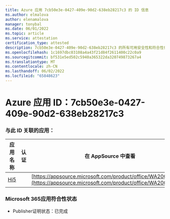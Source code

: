 ```yaml
---
title: Azure 应用 7cb50e3e-0427-409e-90d2-638eb28217c3 的 ID 信息
ms.author: elmalova
author: elenamalova
manager: tonybal
ms.date: 06/01/2022
ms.topic: article
ms.service: attestation
certification_type: attested
description: 7cb50e3e-0427-409e-90d2-638eb28217c3 的所有可用安全性和符合性信息。
ms.openlocfilehash: 1c1697dbc03108a4a43f21d84f2611400c22c0a9
ms.sourcegitcommit: bf531e5ed502c5940a365322da320749873267a4
ms.translationtype: MT
ms.contentlocale: zh-CN
ms.lasthandoff: 06/02/2022
ms.locfileid: "65848623"
---
```

# <a name="azure-app-id-7cb50e3e-0427-409e-90d2-638eb28217c3"></a>Azure 应用 ID：7cb50e3e-0427-409e-90d2-638eb28217c3


### <a name="apps-associated-with-this-id"></a>与此 ID 关联的应用：
| **应用名称** | **认证** | **在 AppSource 中查看** |
|--------------|---------------|-----------------------|
| [Hi5](../forward/WA200001610.md) |  | [https://appsource.microsoft.com/product/office/WA200001610](https://appsource.microsoft.com/product/office/WA200001610) |

### <a name="microsoft-365-app-compliance-status"></a>Microsoft 365应用符合性状态
- Publisher证明状态：已完成

